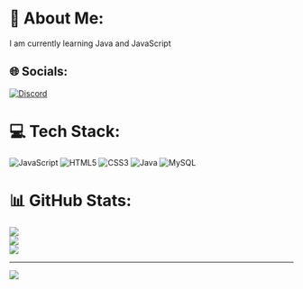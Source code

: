 # 💫 About Me:
I am currently learning Java and JavaScript


## 🌐 Socials:
[![Discord](https://img.shields.io/badge/Discord-%237289DA.svg?logo=discord&logoColor=white)](https://discord.gg/AdisAsz2#6694) 

# 💻 Tech Stack:
![JavaScript](https://img.shields.io/badge/javascript-%23323330.svg?style=for-the-badge&logo=javascript&logoColor=%23F7DF1E) ![HTML5](https://img.shields.io/badge/html5-%23E34F26.svg?style=for-the-badge&logo=html5&logoColor=white) ![CSS3](https://img.shields.io/badge/css3-%231572B6.svg?style=for-the-badge&logo=css3&logoColor=white) ![Java](https://img.shields.io/badge/java-%23ED8B00.svg?style=for-the-badge&logo=java&logoColor=white) ![MySQL](https://img.shields.io/badge/mysql-%2300f.svg?style=for-the-badge&logo=mysql&logoColor=white)
# 📊 GitHub Stats:
![](https://github-readme-stats.vercel.app/api?username=AdisAsz&theme=dark&hide_border=false&include_all_commits=false&count_private=false)<br/>
![](https://github-readme-streak-stats.herokuapp.com/?user=AdisAsz&theme=dark&hide_border=false)<br/>
![](https://github-readme-stats.vercel.app/api/top-langs/?username=AdisAsz&theme=dark&hide_border=false&include_all_commits=false&count_private=false&layout=compact)

---
[![](https://visitcount.itsvg.in/api?id=AdisAsz&icon=0&color=0)](https://visitcount.itsvg.in)

<!-- Proudly created with GPRM ( https://gprm.itsvg.in ) -->

